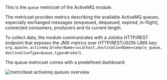 This is the `queue` metricset of the ActiveMQ module.

The metricset provides metrics describing the available ActiveMQ queues, especially exchanged messages (enqueued, dequeued, expired, in-flight), connected consumers, producers and its current length.

To collect data, the module communicates with a Jolokia HTTP/REST endpoint that exposes the JMX metrics over HTTP/REST/JSON (JMX key: `org.apache.activemq:brokerName=localhost,destinationName=sample_queue,destinationType=Queue,type=Broker`).

The queue metricset comes with a predefined dashboard:

![metricbeat activemq queues overview](images/metricbeat-activemq-queues-overview.png)
